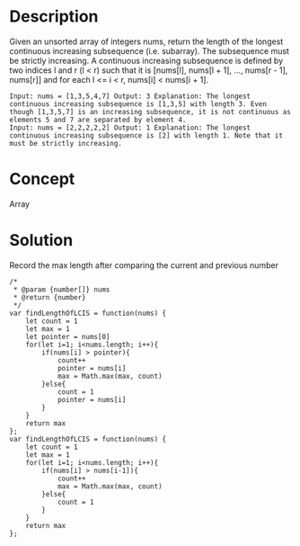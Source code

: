 # Description
Given an unsorted array of integers nums, return the length of the longest continuous increasing subsequence (i.e. subarray). The subsequence must be strictly increasing. A continuous increasing subsequence is defined by two indices l and r (l < r) such that it is [nums[l], nums[l + 1], ..., nums[r - 1], nums[r]] and for each l <= i < r, nums[i] < nums[i + 1].
```
Input: nums = [1,3,5,4,7] Output: 3 Explanation: The longest continuous increasing subsequence is [1,3,5] with length 3. Even though [1,3,5,7] is an increasing subsequence, it is not continuous as elements 5 and 7 are separated by element 4.
Input: nums = [2,2,2,2,2] Output: 1 Explanation: The longest continuous increasing subsequence is [2] with length 1. Note that it must be strictly increasing.
```
# Concept
Array
# Solution
Record the max length after comparing the current and previous number
```
/*
 * @param {number[]} nums
 * @return {number}
 */
var findLengthOfLCIS = function(nums) {
    let count = 1
    let max = 1
    let pointer = nums[0]
    for(let i=1; i<nums.length; i++){
        if(nums[i] > pointer){
            count++
            pointer = nums[i]
            max = Math.max(max, count)
        }else{
            count = 1
            pointer = nums[i]
        }
    }
    return max
};
var findLengthOfLCIS = function(nums) {
    let count = 1
    let max = 1
    for(let i=1; i<nums.length; i++){
        if(nums[i] > nums[i-1]){
            count++
            max = Math.max(max, count)
        }else{
            count = 1
        }
    }
    return max
};
```

